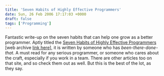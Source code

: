 ```yaml
---
title: 'Seven Habits of Highly Effective Programmers'
date: Sun, 26 Feb 2006 17:17:03 +0000
draft: false
tags: ['Programming']
---
```


Fantastic write-up on the seven habits that can help one grow as a better programmer. Aptly titled the [Seven Habits of Highly Effective Programmers](http://www.technicat.com/writing/programming.html "Seven Habits of Highly Effective Programmers") \[web archive [link here](http://web.archive.org/web/20040606015543/http://www.technicat.com/writing/programming.html)\], it is written by someone who has _been-there-done-that_. A must read for any serious programmer, or someone who cares about the craft, especially if you work in a team. There are other articles too on that site, and so check them out as well. But this is the best of the lot, as they say.